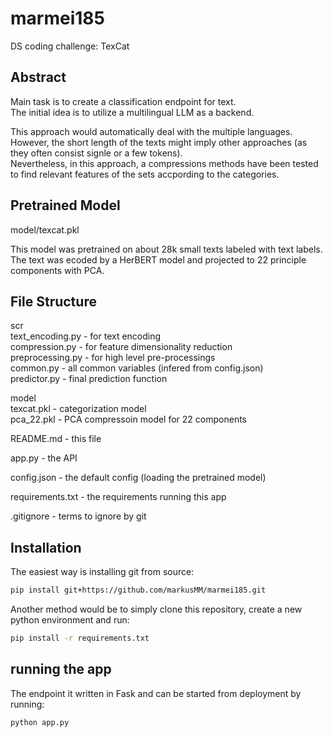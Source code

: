 # marmei185
DS coding challenge: TexCat

## Abstract

Main task is to create a classification endpoint for text.<br>
The initial idea is to utilize a multilingual LLM as a backend.

This approach would automatically deal with the multiple languages. <br>
However, the short length of the texts might imply other approaches (as they often consist signle or a few tokens). <br>
Nevertheless, in this approach, a compressions methods have been tested to find relevant features of the sets accpording to the categories.

## Pretrained Model

model/texcat.pkl

This model was pretrained on about 28k small texts labeled with text labels.
The text was ecoded by a HerBERT model and projected to 22 principle components with PCA.

## File Structure

scr<br>
  text_encoding.py - for text encoding<br>
  compression.py - for feature dimensionality reduction<br>
  preprocessing.py - for high level pre-processings<br>
  common.py - all common variables (infered from config.json)<br>
  predictor.py - final prediction function
  
model<br>
  texcat.pkl - categorization model<br>
  pca_22.pkl - PCA compressoin model for 22 components

README.md - this file

app.py - the API

config.json - the default config (loading the pretrained model)

requirements.txt - the requirements running this app

.gitignore - terms to ignore by git

## Installation

The easiest way is installing git from source:

``` bash
pip install git+https://github.com/markusMM/marmei185.git
```
Another method would be to simply clone this repository, create a new python environment and run:

``` bash
pip install -r requirements.txt
```

## running the app

The endpoint it written in Fask and can be started from deployment by running:
```bash
python app.py
```
